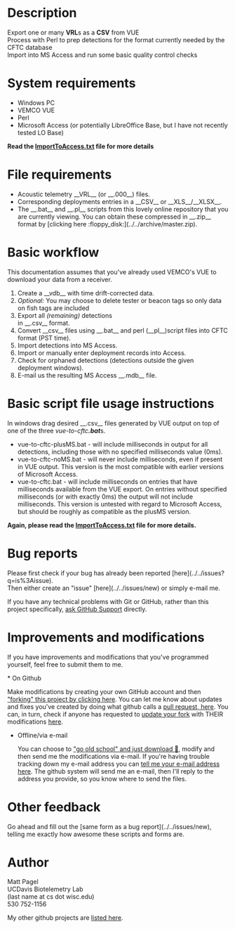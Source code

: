 # Description #
  Export one or many **VRL**s as a __CSV__ from VUE<br>
  Process with Perl to prep detections for the format currently needed by the CFTC database<br>
  Import into MS Access and run some basic quality control checks<br>

<h1>System requirements</h1>
<ul><li>Windows PC<br>
</li><li>VEMCO VUE<br>
</li><li>Perl<br>
</li><li>Microsoft Access (or potentially LibreOffice Base, but I have not recently tested LO Base)
</li></ul>
 <strong>Read the <a href='ImportToAccess.txt'>ImportToAccess.txt</a> file for more details</strong><br>

<h1>File requirements</h1>
  <ul><li>Acoustic telemetry __VRL__ (or __.000__) files.<br></li>
  <li>Corresponding deployments entries in a __CSV__ or __XLS__/__XLSX__.<br></li>
  <li>The __.bat__ and __.pl__ scripts from this lovely online repository that you are currently viewing. You can obtain these compressed in __.zip__ format by [clicking here :floppy_disk:](../../archive/master.zip).</li></ul>

<h1>Basic workflow</h1>
<p>This documentation assumes that you've already used VEMCO's VUE to download your data from a receiver.</p>
<ol><li>Create a __vdb__ with time drift-corrected data.<br></li>
<li><em>Optional:</em> You may choose to delete tester or beacon tags so only data on fish tags are included<br></li>
<li>Export all <em>(remaining)</em> detections<br></li> in __.csv__ format.</li>
<li>Convert __csv__ files using __.bat__ and perl (__pl__)script files into CFTC format (PST time).<br></li>
<li>Import detections into MS Access.<br></li>
<li>Import or manually enter deployment records into Access.<br></li>
<li>Check for orphaned detections (detections outside the given deployment windows).<br></li>
<li>E-mail us the resulting MS Access __.mdb__ file.</li></ol>

<h1>Basic script file usage instructions</h1>
<p>In windows drag desired __.csv__ files generated by VUE output on top of one of the three <em>vue-to-cftc<strong>.bat</strong></em>s.</p>
  <ul><li>vue-to-cftc-plusMS.bat - will include milliseconds in output for all detections, including those with no specified milliseconds value (0ms).
  </li><li>vue-to-cftc-noMS.bat - will never include milliseconds, even if present in VUE output. This version is the most compatible with earlier versions of Microsoft Access.
  </li><li>vue-to-cftc.bat - will include milliseconds on entries that have milliseconds available from the VUE export. On entries without specified milliseconds (or with exactly 0ms) the output will not include milliseconds. This version is untested with regard to Microsoft Access, but should be roughly as compatible as the plusMS version.</li></ul>
 <strong>Again, please read the <a href='ImportToAccess.txt'>ImportToAccess.txt</a> file for more details.</strong><br>

<h1>Bug reports</h1>
Please first check if your bug has already been reported [here](../../issues?q=is%3Aissue).<br>
Then either create an "issue" [here](../../issues/new) or simply e-mail me.

If you have any technical problems with Git or GitHub, rather than this project specifically, [ask GitHub Support](https://github.com/contact) directly.

<h1>Improvements and modifications</h1>
<p>If you have improvements and modifications that you've programmed yourself, feel free to submit them to me.</p>
* On Github

  Make modifications by creating your own GitHub account and then ["forking" this project by clicking here](../../fork). You can let me know about updates and fixes you've created by doing what github calls a [pull request, here](../../compare).  You can, in turn, check if anyone has requested to [update your fork](../../pulls?q=is%3Apr) with THEIR modifications [here](../../pulls?q=is%3Apr).
* Offline/via e-mail

  You can choose to ["go old school" and just download :floppy_disk:](../../archive/master.zip), modify and then send me the modifications via e-mail. If you're having trouble tracking down my e-mail address you can [tell me your e-mail address here](../../issues/new). The github system will send me an e-mail, then I'll reply to the address you provide, so you know where to send the files.

<h1>Other feedback</h1>
Go ahead and fill out the [same form as a bug report](../../issues/new), telling me exactly how awesome these scripts and forms are.

<h1>Author</h1>
  Matt Pagel<br>
  UCDavis Biotelemetry Lab<br>
  (last name at cs dot wisc.edu)<br>
  530 752-1156

My other github projects are [listed here](../../../).<br>
